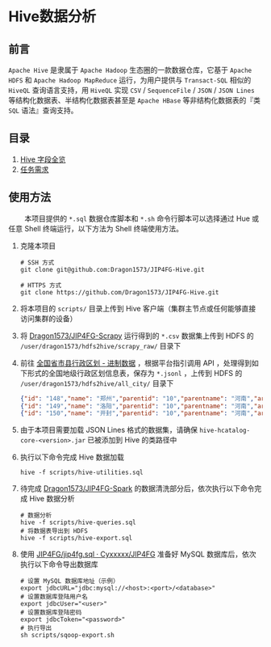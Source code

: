 # Hive数据分析

## 前言

`Apache Hive` 是隶属于 `Apache Hadoop` 生态圈的一款数据仓库，它基于 `Apache HDFS` 和 `Apache Hadoop MapReduce` 运行，为用户提供与 `Transact-SQL` 相似的 `HiveQL` 查询语言支持，用 `HiveQL` 实现 `CSV` / `SequenceFile` / `JSON` / `JSON Lines` 等结构化数据表、半结构化数据表甚至是 `Apache HBase` 等非结构化数据表的『类 `SQL` 语法』查询支持。

## 目录

1.  [Hive 字段全览](docs/columns.md) 
2.  [任务需求](docs/tasks.md) 

## 使用方法

&emsp;&emsp; 本项目提供的 `*.sql` 数据仓库脚本和 `*.sh` 命令行脚本可以选择通过 Hue 或任意 Shell 终端运行，以下方法为 Shell 终端使用方法。

1. 克隆本项目

   ```shell
   # SSH 方式
   git clone git@github.com:Dragon1573/JIP4FG-Hive.git
   
   # HTTPS 方式
   git clone https://github.com/Dragon1573/JIP4FG-Hive.git
   ```

2. 将本项目的 `scripts/` 目录上传到 Hive 客户端（集群主节点或任何能够直接访问集群的设备）

3. 将 [Dragon1573/JIP4FG-Scrapy](https://github.com/Dragon1573/JIP4FG-Scrapy) 运行得到的 `*.csv` 数据集上传到 HDFS 的 `/user/dragon1573/hdfs2hive/scrapy_raw/` 目录下

4. 前往 [全国省市县行政区划 - 进制数据](https://www.binstd.com/api/area.html) ，根据平台指引调用 API ，处理得到如下形式的全国地级行政区划信息表，保存为 `*.jsonl` ，上传到 HDFS 的 `/user/dragon1573/hdfs2hive/all_city/` 目录下

   ```json
   {"id": "148","name": "郑州","parentid": "10","parentname": "河南","areacode": "0371","zipcode": "450000","depth": "2"}
   {"id": "149","name": "洛阳","parentid": "10","parentname": "河南","areacode": "0379","zipcode": "471000","depth": "2"}
   {"id": "150","name": "开封","parentid": "10","parentname": "河南","areacode": "0378","zipcode": "475100","depth": "2"}
   ```

5. 由于本项目需要加载 JSON Lines 格式的数据集，请确保 `hive-hcatalog-core-<version>.jar` 已被添加到 Hive 的类路径中

6. 执行以下命令完成 Hive 数据加载

   ```shell
   hive -f scripts/hive-utilities.sql
   ```
   
7. 待完成 [Dragon1573/JIP4FG-Spark](https://github.com/Dragon1573/JIP4FG-Spark) 的数据清洗部分后，依次执行以下命令完成 Hive 数据分析

   ```shell
   # 数据分析
   hive -f scripts/hive-queries.sql
   # 将数据表导出到 HDFS
   hive -f scripts/hive-export.sql
   ```
   
8. 使用 [JIP4FG/jip4fg.sql · Cyxxxxx/JIP4FG](https://github.com/Cyxxxxx/JIP4FG/blob/main/database/mysql/jip4fg.sql) 准备好 MySQL 数据库后，依次执行以下命令导出数据库

   ```shell
   # 设置 MySQL 数据库地址（示例）
   export jdbcURL="jdbc:mysql://<host>:<port>/<database>"
   # 设置数据库登陆用户名
   export jdbcUser="<user>"
   # 设置数据库登陆密码
   export jdbcToken="<password>"
   # 执行导出
   sh scripts/sqoop-export.sh
   ```
